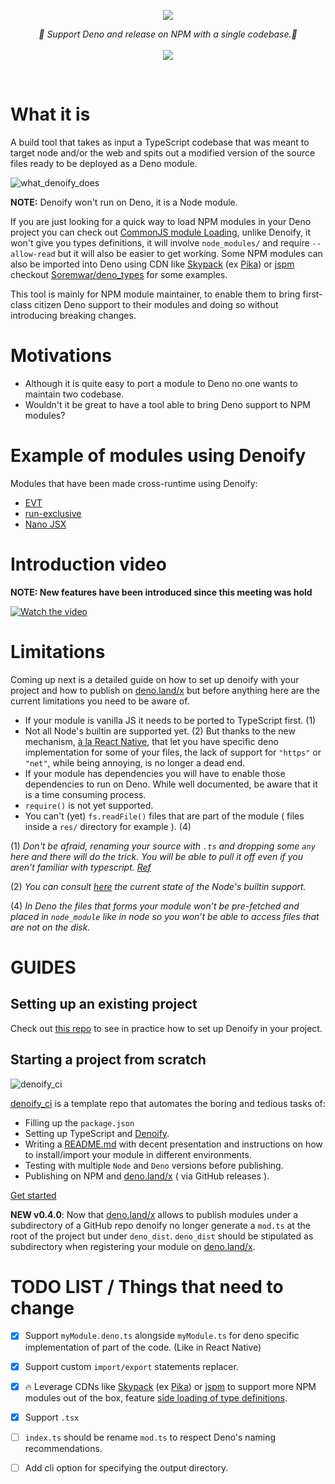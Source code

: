 
<p align="center">
    <img src="https://user-images.githubusercontent.com/6702424/79351107-900eb300-7f38-11ea-8272-91ff725d29f3.png">
</p>
<p align="center">
    <i>🦕 Support Deno and release on NPM with a single codebase.🦕</i>
    <br>
    <br>
    <img src="https://github.com/garronej/denoify/workflows/ci/badge.svg">
</p>
<br>

# What it is

A build tool that takes as input a TypeScript codebase that was meant to target node and/or the web and spits out a modified version of the source files ready to be deployed as a Deno module.  

![what_denoify_does](https://user-images.githubusercontent.com/6702424/85449626-41b10c80-b598-11ea-91cc-6805facab1dd.png)

**NOTE:** Denoify won't run on Deno, it is a Node module.

If you are just looking for a quick way to load NPM modules in your Deno project
you can check out [CommonJS module Loading](https://github.com/denoland/deno/tree/master/std/node/#commonjs-module-loading),
unlike Denoify, it won't give you types definitions, it will involve `node_modules/`
and require `--allow-read` but it will also be easier to get working.
Some NPM modules can also be imported into Deno using CDN like [Skypack](https://www.skypack.dev) (ex [Pika](https://www.pika.dev/cdn)) or [jspm](https://jspm.org)
checkout [Soremwar/deno_types](https://github.com/Soremwar/deno_types) for some examples.  

This tool is mainly for NPM module maintainer, to enable them to bring first-class citizen Deno support to their modules and doing so without introducing breaking changes.

# Motivations

- Although it is quite easy to port a module to Deno no one wants to maintain two codebase.
- Wouldn't it be great to have a tool able to bring Deno support to NPM modules?

# Example of modules using Denoify

Modules that have been made cross-runtime using Denoify:

- [EVT](https://evt.land)
- [run-exclusive](https://github.com/garronej/run-exclusive)
- [Nano JSX](https://github.com/nanojsx/nano)

# Introduction video

**NOTE: New features have been introduced since this meeting was hold**

[![Watch the video](https://user-images.githubusercontent.com/6702424/85890466-af09ab00-b7ed-11ea-9cf4-10c9bbfb3621.png)](https://youtu.be/vJQdfTPeeXw)


# Limitations

Coming up next is a detailed guide on how to set up denoify with your project and how
to publish on [deno.land/x](https://deno.land/x) but before anything
here are the current limitations you need to be aware of.

- If your module is vanilla JS it needs to be ported to TypeScript first. (1)
- Not all Node's builtin are supported yet. (2) But thanks to the new mechanism, 
  [à la React Native](https://reactnative.dev/docs/platform-specific-code#platform-specific-extensions), 
  that let you have specific deno implementation for some of your files, the
  lack of support for `"https"` or `"net"`, while being annoying, is no longer a dead end.
- If your module has dependencies you will have to enable those dependencies to run on Deno.
  While well documented, be aware that it is a time consuming process.
- `require()` is not yet supported.
- You can't (yet) `fs.readFile()` files that are part of the module ( files inside a ``res/`` 
  directory for example ). (4)

(1) *Don't be afraid, renaming your source with ``.ts`` and dropping some ``any`` here 
and there will do the trick.
You will be able to pull it off even if you aren't familiar with typescript. [Ref](https://github.com/garronej/my_dummy_npm_and_deno_module#enable-strict-mode-and-fixes-errors-if-any)*

(2) *You can consult [here](https://deno.land/std/node#supported-builtins) the current state of the Node's builtin support.*

(4) *In Deno the files that forms your module won’t be pre-fetched and 
placed in ``node_module`` like in node so you won’t be able to access files that are not 
on the disk.*

# GUIDES

## Setting up an existing project

Check out [this repo](https://github.com/garronej/my_dummy_npm_and_deno_module) to see in practice how to set up Denoify in your project.

## Starting a project from scratch

![denoify_ci](https://user-images.githubusercontent.com/6702424/82036935-c52a3480-96a1-11ea-9794-e982a23e5612.png)

[denoify_ci](https://github.com/garronej/denoify_ci) is a template repo that automates the boring and tedious tasks of:
- Filling up the ``package.json``
- Setting up TypeScript and [Denoify](https://github.com/garronej/denoify).
- Writing a [README.md](https://github.com/garronej/denoify_ci/blob/dev/README.template.md) with decent presentation and instructions on how to install/import your module in different environments.
- Testing with multiple ``Node`` and ``Deno`` versions before publishing.
- Publishing on NPM and [deno.land/x](https://deno.land/x) ( via GitHub releases ).  

[Get started](https://github.com/garronej/denoify_ci)

**NEW v0.4.0**: Now that [deno.land/x](https://deno.land/x) allows to publish modules under a subdirectory of a GitHub repo
denoify no longer generate a `mod.ts` at the root of the project but under `deno_dist`. `deno_dist` should be stipulated 
as subdirectory when registering your module on [deno.land/x](https://deno.land/x).

# TODO LIST / Things that need to change

- [x] Support `myModule.deno.ts` alongside `myModule.ts` for deno specific implementation of part of the code. (Like in React Native)
- [x] Support custom `import/export` statements replacer.
- [x] 🔥 Leverage CDNs like [Skypack](https://www.skypack.dev) (ex [Pika](https://www.pika.dev/cdn)) or [jspm](https://jspm.org) to support more NPM modules out of the box, feature [side loading of type definitions](https://user-images.githubusercontent.com/6702424/85604253-6ae1a380-b651-11ea-9406-38bb57f190de.png). 
- [x] Support `.tsx`
- [ ] `index.ts` should be rename `mod.ts` to respect Deno's naming recommendations.
- [ ] Add cli option for specifying the output directory.
   
